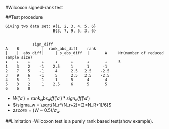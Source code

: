 #Wilcoxon signed-rank test

##Test procedure

~~~
Giving two data set: A{1, 2, 3, 4, 5, 6}
                     B{3, 7, 9, 5, 3, 6}


            sign_diff      
A    B          |  rank_abs_diff    rank
|    |  abs_diff|     | s_abs_diff  |       W     Nr(number of reduced sample size)
↓    ↓    ↓     ↓     ↓      ↓      ↓       ↓     5
1    3    2    -1    2.5     1      1      -1     
2    7    5    -1     4      2.5   2.5    -2.5
3    9    6    -1     5      2.5   2.5    -2.5
4    5    1    -1     1      5      4      -4
5    3    2     1    2.5     6      5       5
6    6    0

~~~

- $W('a') = rank_abs_diff('a') * sign_diff('a')$
- $\sigma_w = \sqrt{N_r*(N_r+2)*(2*N_R+1)/6}$
- $zscore = (W - 0.5)/\sigma_w$

##Limitation
-Wilcoxon test is a purely rank based test(show example).
